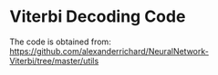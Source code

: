 # Viterbi Decoding Code

The code is obtained from: <https://github.com/alexanderrichard/NeuralNetwork-Viterbi/tree/master/utils>
